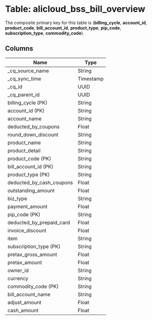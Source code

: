 # Table: alicloud_bss_bill_overview



The composite primary key for this table is (**billing_cycle**, **account_id**, **product_code**, **bill_account_id**, **product_type**, **pip_code**, **subscription_type**, **commodity_code**).



## Columns
| Name          | Type          |
| ------------- | ------------- |
|_cq_source_name|String|
|_cq_sync_time|Timestamp|
|_cq_id|UUID|
|_cq_parent_id|UUID|
|billing_cycle (PK)|String|
|account_id (PK)|String|
|account_name|String|
|deducted_by_coupons|Float|
|round_down_discount|String|
|product_name|String|
|product_detail|String|
|product_code (PK)|String|
|bill_account_id (PK)|String|
|product_type (PK)|String|
|deducted_by_cash_coupons|Float|
|outstanding_amount|Float|
|biz_type|String|
|payment_amount|Float|
|pip_code (PK)|String|
|deducted_by_prepaid_card|Float|
|invoice_discount|Float|
|item|String|
|subscription_type (PK)|String|
|pretax_gross_amount|Float|
|pretax_amount|Float|
|owner_id|String|
|currency|String|
|commodity_code (PK)|String|
|bill_account_name|String|
|adjust_amount|Float|
|cash_amount|Float|
